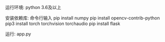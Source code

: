 运行环境:
python 3.6及以上

安装依赖库:
命令行输入
pip install numpy
pip install opencv-contrib-python
pip3 install torch torchvision torchaudio
pip install flask

运行:
app.py
